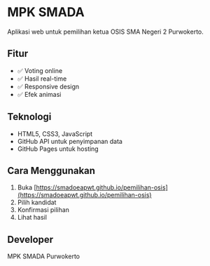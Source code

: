# MPK SMADA

Aplikasi web untuk pemilihan ketua OSIS SMA Negeri 2 Purwokerto.

## Fitur
- ✅ Voting online
- ✅ Hasil real-time
- ✅ Responsive design
- ✅ Efek animasi

## Teknologi
- HTML5, CSS3, JavaScript
- GitHub API untuk penyimpanan data
- GitHub Pages untuk hosting

## Cara Menggunakan
1. Buka [https://smadoeapwt.github.io/pemilihan-osis](https://smadoeapwt.github.io/pemilihan-osis)
2. Pilih kandidat
3. Konfirmasi pilihan
4. Lihat hasil

## Developer
MPK SMADA Purwokerto
